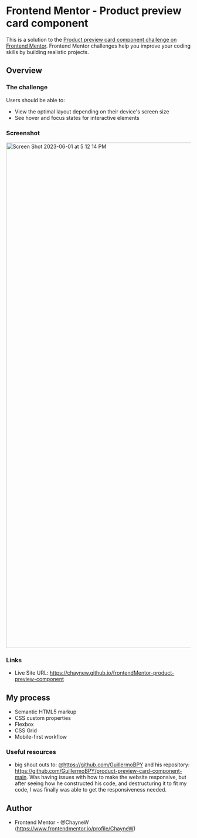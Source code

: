 # Frontend Mentor - Product preview card component 

This is a solution to the [Product preview card component challenge on Frontend Mentor](https://www.frontendmentor.io/challenges/product-preview-card-component-GO7UmttRfa). Frontend Mentor challenges help you improve your coding skills by building realistic projects. 


## Overview

### The challenge

Users should be able to:

- View the optimal layout depending on their device's screen size
- See hover and focus states for interactive elements

### Screenshot

<img width="1376" alt="Screen Shot 2023-06-01 at 5 12 14 PM" src="https://github.com/ChayneW/frontendMentor-product-preview-component/assets/78890792/09a832bf-8c20-47d8-a287-ae226c833eb1">


### Links

- Live Site URL: https://chaynew.github.io/frontendMentor-product-preview-component

## My process

- Semantic HTML5 markup
- CSS custom properties
- Flexbox
- CSS Grid
- Mobile-first workflow

### Useful resources

- big shout outs to: @https://github.com/GuillermoBPY and his repository: https://github.com/GuillermoBPY/product-preview-card-component-main. Was having issues with how to make the website responsive, but after seeing how he constructed his code, and destructuring it to fit my code, I was finally was able to get the responsiveness needed.  



## Author

- Frontend Mentor - @ChayneW (https://www.frontendmentor.io/profile/ChayneW)

